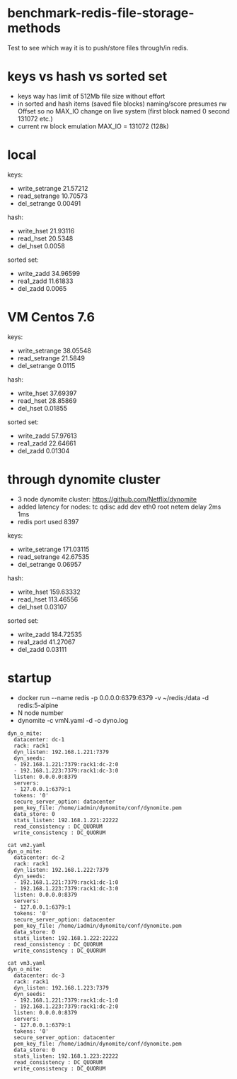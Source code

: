 # benchmark-redis-file-storage-methods

Test to see which way it is to push/store files through/in redis.
# keys vs hash vs sorted set
- keys way has limit of 512Mb file size without effort
- in sorted and hash items (saved file blocks) naming/score presumes rw Offset so no MAX_IO change on live system (first block named 0 second 131072 etc.)
- current rw block emulation MAX_IO = 131072 (128k)


# local
keys:
- write_setrange 21.57212
- read_setrange  10.70573
- del_setrange   0.00491

hash:
- write_hset     21.93116
- read_hset      20.5348
- del_hset       0.0058

sorted set:
- write_zadd     34.96599
- rea1_zadd      11.61833
- del_zadd       0.0065

# VM Centos 7.6
keys:
- write_setrange 38.05548
- read_setrange  21.5849
- del_setrange   0.0115

hash:
- write_hset     37.69397
- read_hset      28.85869
- del_hset       0.01855

sorted set:
- write_zadd     57.97613
- rea1_zadd      22.64661
- del_zadd       0.01304


# through dynomite cluster
- 3 node dynomite cluster: https://github.com/Netflix/dynomite
- added latency for nodes: tc qdisc add dev eth0 root netem delay 2ms 1ms
- redis port used 8397

keys:
- write_setrange 171.03115
- read_setrange  42.67535
- del_setrange   0.06957

hash:
- write_hset     159.63332
- read_hset      113.46556
- del_hset       0.03107

sorted set:
- write_zadd     184.72535
- rea1_zadd      41.27067
- del_zadd       0.03111

# startup
- docker run --name redis -p 0.0.0.0:6379:6379 -v ~/redis:/data -d redis:5-alpine
- N node number
- dynomite -c vmN.yaml -d -o dyno.log

```cat vm1.yaml 
dyn_o_mite:
  datacenter: dc-1
  rack: rack1
  dyn_listen: 192.168.1.221:7379
  dyn_seeds:
  - 192.168.1.221:7379:rack1:dc-2:0
  - 192.168.1.223:7379:rack1:dc-3:0
  listen: 0.0.0.0:8379
  servers:
  - 127.0.0.1:6379:1
  tokens: '0'
  secure_server_option: datacenter
  pem_key_file: /home/iadmin/dynomite/conf/dynomite.pem
  data_store: 0
  stats_listen: 192.168.1.221:22222
  read_consistency : DC_QUORUM
  write_consistency : DC_QUORUM

cat vm2.yaml 
dyn_o_mite:
  datacenter: dc-2
  rack: rack1
  dyn_listen: 192.168.1.222:7379
  dyn_seeds:
  - 192.168.1.221:7379:rack1:dc-1:0
  - 192.168.1.223:7379:rack1:dc-3:0
  listen: 0.0.0.0:8379
  servers:
  - 127.0.0.1:6379:1
  tokens: '0'
  secure_server_option: datacenter
  pem_key_file: /home/iadmin/dynomite/conf/dynomite.pem
  data_store: 0
  stats_listen: 192.168.1.222:22222
  read_consistency : DC_QUORUM
  write_consistency : DC_QUORUM

cat vm3.yaml 
dyn_o_mite:
  datacenter: dc-3
  rack: rack1
  dyn_listen: 192.168.1.223:7379
  dyn_seeds:
  - 192.168.1.221:7379:rack1:dc-1:0
  - 192.168.1.223:7379:rack1:dc-2:0
  listen: 0.0.0.0:8379
  servers:
  - 127.0.0.1:6379:1
  tokens: '0'
  secure_server_option: datacenter
  pem_key_file: /home/iadmin/dynomite/conf/dynomite.pem
  data_store: 0
  stats_listen: 192.168.1.223:22222
  read_consistency : DC_QUORUM
  write_consistency : DC_QUORUM

```

